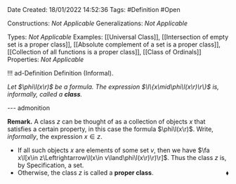<br />
<br />

Date Created: 18/01/2022 14:52:36
Tags: #Definition #Open

Constructions: _Not Applicable_
Generalizations: _Not Applicable_

Types: _Not Applicable_
Examples: [[Universal Class]], [[Intersection of empty set is a proper class]], [[Absolute complement of a set is a proper class]], [[Collection of all functions is a proper class]], [[Class of Ordinals]]
Properties: _Not Applicable_

!!! ad-Definition Definition (Informal).

_Let $\phi\l(x\r)$ be a formula. The expression $\l\{x\mid\phi\l(x\r)\r\}$ is, informally, called a **class**._

--- admonition

**Remark.** A class $z$ can be thought of as a collection of objects $x$ that satisfies a certain property, in this case the formula $\phi\l(x\r)$. Write, _informally_, the expression $x\in z$.
* If all such objects $x$ are elements of some set $v$, then we have $\fa x\l[x\in z\Leftrightarrow\l(x\in v\land\phi\l(x\r)\r)\r]$. Thus the class $z$ is, by Specification, a set.
* Otherwise, the class $z$ is called a **proper class**.<span style="float:right;">$\blacklozenge$</span>
